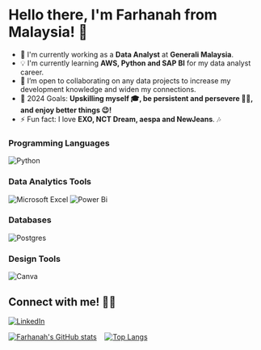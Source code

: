 # Hello there, I'm **Farhanah** from Malaysia! 👋

-   🔭 I'm currently working as a **Data Analyst** at **Generali Malaysia**.
-   💡 I'm currently learning **AWS, Python and SAP BI** for my data analyst career.
-   👯 I’m open to collaborating on any data projects to increase my development knowledge and widen my connections.
-   🥅 2024 Goals: **Upskilling myself 🎓, be persistent and persevere 💪🏻, and enjoy better things 😉!**
-   ⚡ Fun fact: I love **EXO, NCT Dream, aespa and NewJeans**. 🎶

### Programming Languages

![Python](https://img.shields.io/badge/python-3670A0?style=for-the-badge&logo=python&logoColor=ffdd54)

### Data Analytics Tools

![Microsoft Excel](https://img.shields.io/badge/Microsoft_Excel-217346?style=for-the-badge&logo=microsoft-excel&logoColor=white) ![Power Bi](https://img.shields.io/badge/power_bi-F2C811?style=for-the-badge&logo=powerbi&logoColor=black)

### Databases

![Postgres](https://img.shields.io/badge/postgres-%23316192.svg?style=for-the-badge&logo=postgresql&logoColor=white)

### Design Tools

![Canva](https://img.shields.io/badge/Canva-%2300C4CC.svg?style=for-the-badge&logo=Canva&logoColor=white)

## Connect with me! 🤝🏻

[![LinkedIn](https://img.shields.io/badge/Farhanah_Izzati-%230077B5.svg?style=for-the-badge&logo=linkedin&logoColor=white)](https://www.linkedin.com/in/farhanah-izzati/)

[![Farhanah's GitHub stats](https://github-readme-stats.vercel.app/api?username=farhanahizzati&theme=dracula&show_icons=true&hide=stars)](https://github.com/farhanahizzati/github-readme-stats)&nbsp; &nbsp; [![Top Langs](https://github-readme-stats.vercel.app/api/top-langs/?username=farhanahizzati&layout=compact&theme=dracula)](https://github.com/farhanahizzati/github-readme-stats)
